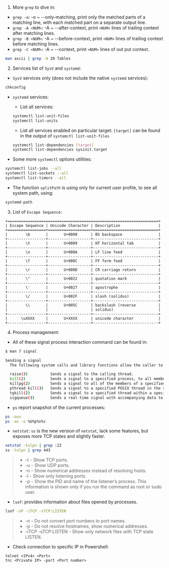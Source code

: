 1. More `grep` to dive in:

- `grep -o`: -o ~ --only-matching, print only the matched parts of a matching line, with each matched part on a separate output line.
- `grep -A <NUM>`: -A ~ --after-context, print `<NUM>` lines of trailing context after matching lines.
- `grep -B <NUM>`: -A ~ --before-context, print `<NUM>` lines of trailing context before matching lines.
- `grep -C <NUM>`: -A ~ --context, print `<NUM>` lines of out put context.

```bash
man ascii | grep -A 20 Tables
```

2. Services list of `SysV` and `systemd`:

- `SysV` services only (does not include the native `systemd` services):

```bash
chkconfig
```

- `systemd` services:

  + List all services:

  ```bash
  systemctl list-unit-files
  systemctl list-units
  ```

  + List all services enabled on particular target: `[target]` can be found in the output of `systemctl list-unit-files`

  ```bash
  systemctl list-dependencies [target]
  systemctl list-dependencies sysinit.target
  ```

- Some more `systemctl` options utilities:

```bash
systemctl list-jobs --all
systemctl list-sockets --all
systemctl list-timers --all
```

- The function `splitPath` is using only for current user profile, to see all system path, using:

```bash
systemd-path
```

3. List of `Escape Sequence`:

```
+===================================================================+
| Escape Sequence | Unicode Character | Description                 |
+=================+===================+=============================+
|        \b       |       U+0008      | BS backspace                |
+-----------------+-------------------+-----------------------------+
|        \t       |       U+0009      | HT horizontal tab           |
+-----------------+-------------------+-----------------------------+
|        \n       |       U+000A      | LF line feed                |
+-----------------+-------------------+-----------------------------+
|        \f       |       U+000C      | FF form feed                |
+-----------------+-------------------+-----------------------------+
|        \r       |       U+000D      | CR carriage return          |
+-----------------+-------------------+-----------------------------+
|        \"       |       U+0022      | quotation mark              |
+-----------------+-------------------+-----------------------------+
|        \'       |       U+0027      | apostrophe                  |
+-----------------+-------------------+-----------------------------+
|        \/       |       U+002F      | slash (solidus)             |
+-----------------+-------------------+-----------------------------+
|        \\       |       U+005C      | backslash (reverse          |
|                 |                   | solidus)                    |
+-----------------+-------------------+-----------------------------+
|      \uXXXX     |       U+XXXX      | unicode character           |
+-----------------+-------------------+-----------------------------+
```

4. Process management:

- All of these signal process interaction command can be found in:

```bash
$ man 7 signal

Sending a signal
  The following system calls and library functions allow the caller to send a signal:

  raise(3)          Sends a signal to the calling thread.
  kill(2)           Sends a signal to a specified process, to all members of a specified process group, or to all processes on the system.
  killpg(2)         Sends a signal to all of the members of a specified process group.
  pthread_kill(3)   Sends a signal to a specified POSIX thread in the same process as the caller.
  tgkill(2)         Sends a signal to a specified thread within a specific process.  (This is the system call used to implement pthread_kill(3).)
  sigqueue(3)       Sends a real-time signal with accompanying data to a specified process.
```

- `ps` report snapshot of the current processes:

```bash
ps -aux
ps -ax -o %U%p%n%c
```

- `netstat`: `ss` is the new version of `netstat`, lack some features, but exposes more TCP states and slightly faster.

```bash
netstat -tulpn | grep :22
ss -tulpn | grep 443
```

  > + -t - Show TCP ports.
  > + -u - Show UDP ports.
  > + -n - Show numerical addresses instead of resolving hosts.
  > + -l - Show only listening ports.
  > + -p - Show the PID and name of the listener’s process. This information is shown only if you run the command as root or sudo user.

- `lsof`: provides information about files opened by processes.

```bash
lsof -nP -iTCP -sTCP:LISTEN
```

  > + -n - Do not convert port numbers to port names.
  > + -p - Do not resolve hostnames, show numerical addresses.
  > + -iTCP -sTCP:LISTEN - Show only network files with TCP state LISTEN.

- Check connection to specific IP in Powershell:

```pwsh
telnet <IPv4> <Port>
tnc <Private IP> -port <Port number>
```